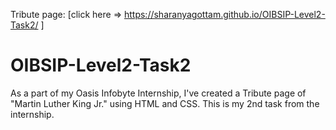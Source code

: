 Tribute page: [click here =>  https://sharanyagottam.github.io/OIBSIP-Level2-Task2/  ]

# OIBSIP-Level2-Task2
As a part of my Oasis Infobyte Internship, I've created a Tribute page of "Martin Luther King Jr." using HTML and CSS. This is my 2nd task from the internship.
